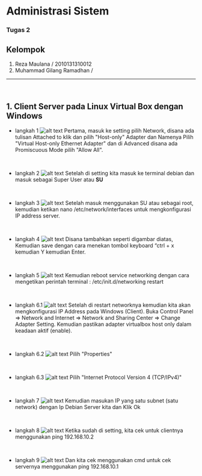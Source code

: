 # **Administrasi Sistem**

### Tugas 2

## Kelompok

1. Reza Maulana / 2010131310012
2. Muhammad Gilang Ramadhan / 

---
<br>

## 1. Client Server pada Linux Virtual Box dengan Windows

- langkah 1
![alt text](langkah1.png)
Pertama, masuk ke setting pilih Network, disana ada tulisan Attached to klik dan pilih "Host-only" Adapter dan Namenya Pilih "Virtual Host-only Ethernet Adapter" dan di Advanced disana ada Promiscuous Mode pilih "Allow All".

<br>

- langkah 2
![alt text](langkah2.png)
Setelah di setting kita masuk ke terminal debian dan masuk sebagai Super User atau **SU**

<br>

- langkah 3
![alt text](langkah3.png)
Setelah masuk menggunakan SU atau sebagai root, kemudian ketikan nano /etc/network/interfaces untuk mengkonfigurasi IP address server.

<br>

- langkah 4
![alt text](langkah4.png)
Disana tambahkan seperti digambar diatas, Kemudian save dengan cara menekan tombol keyboard “ctrl + x kemudian Y kemudian Enter.

<br>

- langkah 5
![alt text](langkah5.png)
Kemudian reboot service networking dengan cara mengetikan perintah terminal :
/etc/init.d/networking restart

<br>

- langkah 6.1
![alt text](langkah6.1.png)
Setelah di restart networknya kemudian kita akan mengkonfigurasi IP Address pada Windows (Client).
Buka Control Panel => Network and Internet => Network and Sharing Center => Change Adapter Setting. Kemudian pastikan adapter virtualbox host only dalam keadaan aktif (enable).

<br>

- langkah 6.2
![alt text](langkah6.2.png)
Pilih "Properties"

<br>

- langkah 6.3
![alt text](langkah6.3.png)
Pilih "Internet Protocol Version 4 (TCP/IPv4)"

<br>

- langkah 7
![alt text](langkah7.png)
Kemudian masukan IP yang satu subnet (satu network) dengan Ip Debian Server kita dan Klik Ok

<br>

- langkah 8
![alt text](langkah8.png)
Ketika sudah di setting, kita cek untuk clientnya menggunakan ping 192.168.10.2

<br>

- langkah 9
![alt text](langkah9.png)
Dan kita cek menggunakan cmd untuk cek servernya menggunakan ping 192.168.10.1
